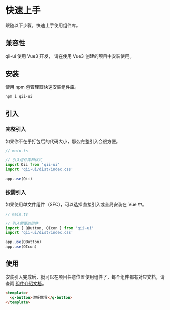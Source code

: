 # 快速上手
跟随以下步骤，快速上手使用组件库。


## 兼容性
qii-ui 使用 Vue3 开发， 请在使用 Vue3 创建的项目中安装使用。


## 安装
使用 npm 包管理器快速安装组件库。
```bash
npm i qii-ui
```

## 引入

### 完整引入
如果你不在乎打包后的代码大小，那么完整引入会很方便。
```ts
// main.ts

// 引入组件库和样式
import Qii from 'qii-ui'
import 'qii-ui/dist/index.css'

app.use(Qii)
```


### 按需引入
如果使用单文件组件（SFC），可以选择直接引入或全局安装在 Vue 中。

```ts
// main.ts

// 引入需要的组件
import { QButton, QIcon } from 'qii-ui'
import 'qii-ui/dist/index.css'

app.use(QButton)
app.use(QIcon)
```

## 使用
安装引入完成后，就可以在项目任意位置使用组件了，每个组件都有对应文档，请查阅 [组件介绍文档](/component/button)。
```html
<template>
  <q-button>你好世界</q-button>
</template>
```